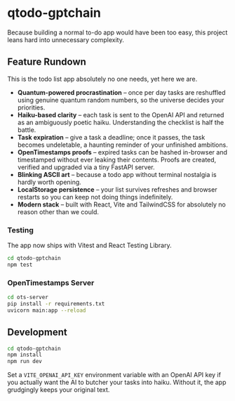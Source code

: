 # qtodo-gptchain

Because building a normal to-do app would have been too easy, this project leans hard
into unnecessary complexity.

## Feature Rundown

This is the todo list app absolutely no one needs, yet here we are.

- **Quantum-powered procrastination** – once per day tasks are reshuffled using
  genuine quantum random numbers, so the universe decides your priorities.
- **Haiku-based clarity** – each task is sent to the OpenAI API and returned as an
  ambiguously poetic haiku. Understanding the checklist is half the battle.
- **Task expiration** – give a task a deadline; once it passes, the task becomes
  undeletable, a haunting reminder of your unfinished ambitions.
- **OpenTimestamps proofs** – expired tasks can be hashed in-browser and timestamped
  without ever leaking their contents. Proofs are created, verified and upgraded via a
  tiny FastAPI server.
- **Blinking ASCII art** – because a todo app without terminal nostalgia is hardly
  worth opening.
- **LocalStorage persistence** – your list survives refreshes and browser restarts so
  you can keep not doing things indefinitely.
- **Modern stack** – built with React, Vite and TailwindCSS for absolutely no reason
  other than we could.

### Testing

The app now ships with Vitest and React Testing Library.

```bash
cd qtodo-gptchain
npm test
```

### OpenTimestamps Server

```bash
cd ots-server
pip install -r requirements.txt
uvicorn main:app --reload
```

## Development

```bash
cd qtodo-gptchain
npm install
npm run dev
```

Set a `VITE_OPENAI_API_KEY` environment variable with an OpenAI API key if you actually
want the AI to butcher your tasks into haiku. Without it, the app grudgingly keeps your
original text.
